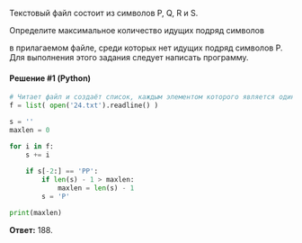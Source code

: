 Текстовый файл состоит из символов P, Q, R и S. 

Определите максимальное количество идущих подряд символов

в прилагаемом файле, среди которых нет идущих подряд символов P. 
Для выполнения этого задания следует написать программу.

#### Решение #1 (Python)
```python
# Читает файл и создаёт список, каждым элементом которого является один символ из файла
f = list( open('24.txt').readline() )

s = ''
maxlen = 0

for i in f:
	s += i
	
	if s[-2:] == 'PP':
		if len(s) - 1 > maxlen:
			maxlen = len(s) - 1
		s = 'P'

print(maxlen)
```
**Ответ:** 188.
